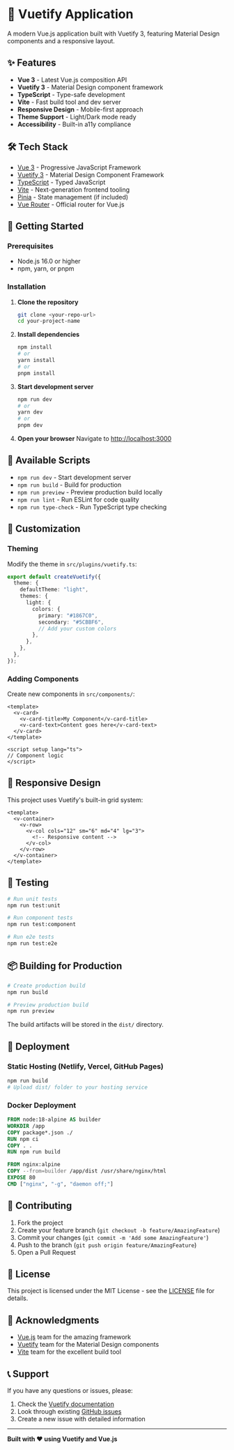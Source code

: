 # 🚀 Vuetify Application

A modern Vue.js application built with Vuetify 3, featuring Material Design components and a responsive layout.

## ✨ Features

- **Vue 3** - Latest Vue.js composition API
- **Vuetify 3** - Material Design component framework
- **TypeScript** - Type-safe development
- **Vite** - Fast build tool and dev server
- **Responsive Design** - Mobile-first approach
- **Theme Support** - Light/Dark mode ready
- **Accessibility** - Built-in a11y compliance

## 🛠️ Tech Stack

- [Vue 3](https://v3.vuejs.org/) - Progressive JavaScript Framework
- [Vuetify 3](https://vuetifyjs.com/) - Material Design Component Framework
- [TypeScript](https://www.typescriptlang.org/) - Typed JavaScript
- [Vite](https://vitejs.dev/) - Next-generation frontend tooling
- [Pinia](https://pinia.vuejs.org/) - State management (if included)
- [Vue Router](https://router.vuejs.org/) - Official router for Vue.js

## 🚀 Getting Started

### Prerequisites

- Node.js 16.0 or higher
- npm, yarn, or pnpm

### Installation

1. **Clone the repository**

   ```bash
   git clone <your-repo-url>
   cd your-project-name
   ```

2. **Install dependencies**

   ```bash
   npm install
   # or
   yarn install
   # or
   pnpm install
   ```

3. **Start development server**

   ```bash
   npm run dev
   # or
   yarn dev
   # or
   pnpm dev
   ```

4. **Open your browser**
   Navigate to [http://localhost:3000](http://localhost:3000)

## 📜 Available Scripts

- `npm run dev` - Start development server
- `npm run build` - Build for production
- `npm run preview` - Preview production build locally
- `npm run lint` - Run ESLint for code quality
- `npm run type-check` - Run TypeScript type checking

## 🎨 Customization

### Theming

Modify the theme in `src/plugins/vuetify.ts`:

```typescript
export default createVuetify({
  theme: {
    defaultTheme: "light",
    themes: {
      light: {
        colors: {
          primary: "#1867C0",
          secondary: "#5CBBF6",
          // Add your custom colors
        },
      },
    },
  },
});
```

### Adding Components

Create new components in `src/components/`:

```vue
<template>
  <v-card>
    <v-card-title>My Component</v-card-title>
    <v-card-text>Content goes here</v-card-text>
  </v-card>
</template>

<script setup lang="ts">
// Component logic
</script>
```

## 📱 Responsive Design

This project uses Vuetify's built-in grid system:

```vue
<template>
  <v-container>
    <v-row>
      <v-col cols="12" sm="6" md="4" lg="3">
        <!-- Responsive content -->
      </v-col>
    </v-row>
  </v-container>
</template>
```

## 🧪 Testing

```bash
# Run unit tests
npm run test:unit

# Run component tests
npm run test:component

# Run e2e tests
npm run test:e2e
```

## 📦 Building for Production

```bash
# Create production build
npm run build

# Preview production build
npm run preview
```

The build artifacts will be stored in the `dist/` directory.

## 🚀 Deployment

### Static Hosting (Netlify, Vercel, GitHub Pages)

```bash
npm run build
# Upload dist/ folder to your hosting service
```

### Docker Deployment

```dockerfile
FROM node:18-alpine AS builder
WORKDIR /app
COPY package*.json ./
RUN npm ci
COPY . .
RUN npm run build

FROM nginx:alpine
COPY --from=builder /app/dist /usr/share/nginx/html
EXPOSE 80
CMD ["nginx", "-g", "daemon off;"]
```

## 🤝 Contributing

1. Fork the project
2. Create your feature branch (`git checkout -b feature/AmazingFeature`)
3. Commit your changes (`git commit -m 'Add some AmazingFeature'`)
4. Push to the branch (`git push origin feature/AmazingFeature`)
5. Open a Pull Request

## 📄 License

This project is licensed under the MIT License - see the [LICENSE](LICENSE) file for details.

## 🙏 Acknowledgments

- [Vue.js](https://vuejs.org/) team for the amazing framework
- [Vuetify](https://vuetifyjs.com/) team for the Material Design components
- [Vite](https://vitejs.dev/) team for the excellent build tool

## 📞 Support

If you have any questions or issues, please:

1. Check the [Vuetify documentation](https://vuetifyjs.com/)
2. Look through existing [GitHub issues](../../issues)
3. Create a new issue with detailed information

---

**Built with ❤️ using Vuetify and Vue.js**
